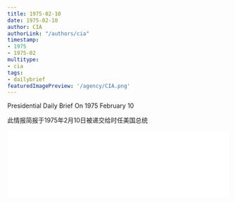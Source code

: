 ```yaml
---
title: 1975-02-10
date: 1975-02-10
author: CIA 
authorLink: "/authors/cia"
timestamp: 
- 1975
- 1975-02
multitype: 
- cia
tags: 
- dailybrief
featuredImagePreview: '/agency/CIA.png'
---
```



Presidential Daily Brief On 1975 February 10

此情报简报于1975年2月10日被递交给时任美国总统

<!--more-->





<div id="over" style="width:100%; overflow:hidden"> <iframe id="sFrame" name="sFrame" frameborder="no" border="0"  allowfullscreen marginwidth="0" scrolling="no" src = " /CIA/1975-02-10.html "  style = " position:absulute; width: 806px; top: 300;" > </iframe> </div>